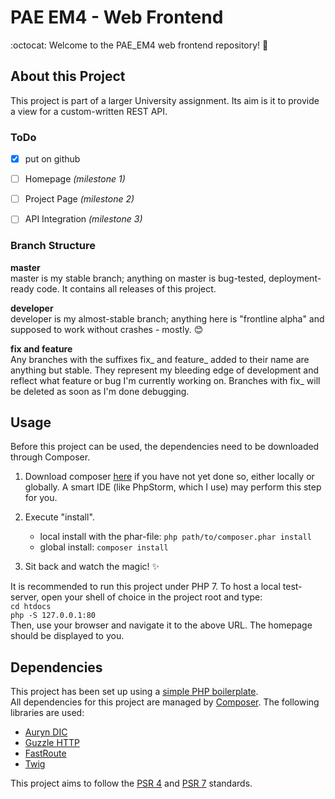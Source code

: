 # PAE EM4 - Web Frontend

:octocat: Welcome to the PAE_EM4 web frontend repository! :blue_heart:

## About this Project
This project is part of a larger University assignment. Its aim is it to provide a view for a custom-written REST API.
 
### ToDo
- [x] put on github
- [ ] Homepage _(milestone 1)_
- [ ] Project Page _(milestone 2)_
- [ ] API Integration _(milestone 3)_


### Branch Structure
**master** <br />
master is my stable branch; anything on master is bug-tested,
deployment-ready code. It contains all releases of this project.

**developer** <br />
developer is my almost-stable branch; anything here is "frontline alpha"
and supposed to work without crashes - mostly. :blush:

**fix and feature** <br />
Any branches with the suffixes fix_ and feature_ added to their name
are anything but stable. They represent my bleeding edge of 
development and reflect what feature or bug I'm currently working on.
Branches with fix_ will be deleted as soon as I'm done debugging.

## Usage
Before this project can be used, the dependencies need to be downloaded through Composer.

1. Download composer [here](https://getcomposer.org/download/) if you have not yet done so,
either locally or globally. A smart IDE (like PhpStorm, which I use) may perform this step for you.

2. Execute "install".
    * local install with the phar-file: `php path/to/composer.phar install`
    * global install: `composer install`
    
3. Sit back and watch the magic! :sparkles:

It is recommended to run this project under PHP 7. To host a local test-server, 
open your shell of choice in the project root and type: <br />
    `cd htdocs` <br />
    `php -S 127.0.0.1:80` <br />
Then, use your browser and navigate it to the above URL. The homepage should be displayed to you.

## Dependencies
This project has been set up using a [simple PHP boilerplate](https://github.com/janoszen/university-php-boilerplate). <br>
All dependencies for this project are managed by [Composer](https://getcomposer.org/). The following libraries are used:

- [Auryn DIC](https://github.com/rdlowrey/auryn)
- [Guzzle HTTP](http://guzzlephp.org/)
- [FastRoute](https://github.com/nikic/FastRoute)
- [Twig](http://twig.sensiolabs.org/)

This project aims to follow the [PSR 4](http://www.php-fig.org/psr/psr-4/) 
and [PSR 7](http://www.php-fig.org/psr/psr-7/) standards.

